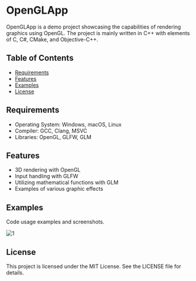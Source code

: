 # OpenGLApp

OpenGLApp is a demo project showcasing the capabilities of rendering graphics using OpenGL. The project is mainly written in C++ with elements of C, C#, CMake, and Objective-C++.

## Table of Contents
- [Requirements](#requirements)
- [Features](#features)
- [Examples](#examples)
- [License](#license)

## Requirements

- Operating System: Windows, macOS, Linux
- Compiler: GCC, Clang, MSVC
- Libraries: OpenGL, GLFW, GLM

## Features

- 3D rendering with OpenGL
- Input handling with GLFW
- Utilizing mathematical functions with GLM
- Examples of various graphic effects

## Examples

Code usage examples and screenshots.

![1](https://github.com/user-attachments/assets/8d90be1b-3c12-4217-bc19-f88d5975dc51)

## License

This project is licensed under the MIT License. See the LICENSE file for details.
